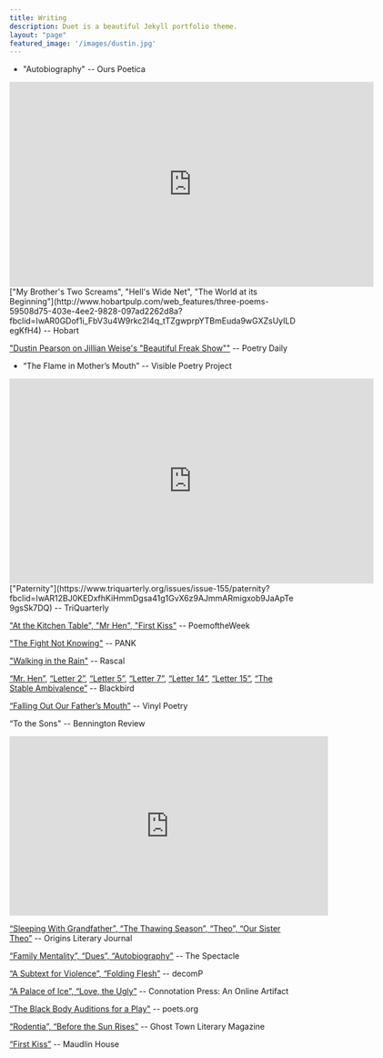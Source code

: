 ```yaml
---
title: Writing
description: Duet is a beautiful Jekyll portfolio theme.
layout: "page"
featured_image: '/images/dustin.jpg'
---
```

- "Autobiography" -- Ours Poetica 
<iframe src="https://www.youtube.com/watch?v=Wyia4HHFC4c" width="640" height="360" frameborder="0" allow="autoplay; fullscreen" allowfullscreen></iframe>
["My Brother's Two Screams", "Hell's Wide Net", "The World at its Beginning"](http://www.hobartpulp.com/web_features/three-poems-59508d75-403e-4ee2-9828-097ad2262d8a?fbclid=IwAR0GDof1i_FbV3u4W9rkc2I4q_tTZgwprpYTBmEuda9wGXZsUyILDegKfH4) -- Hobart

["Dustin Pearson on Jillian Weise's "Beautiful Freak Show""](https://poems.com/features/what-sparks-poetry/dustin-pearson-on-jillian-weises-beautiful-freak-show/?fbclid=IwAR3XOfI1uRFnLGspraxllbkn8RLxiTPkKFsnYpxvokxSyrJMS12lTVCsHuo) -- Poetry Daily

- “The Flame in Mother’s Mouth” -- Visible Poetry Project
<iframe src="https://player.vimeo.com/video/329790913" width="640" height="360" frameborder="0" allow="autoplay; fullscreen" allowfullscreen></iframe>
["Paternity"](https://www.triquarterly.org/issues/issue-155/paternity?fbclid=IwAR12BJ0KEDxfhKiHmmDgsa41g1GvX6z9AJmmARmigxob9JaApTe9gsSk7DQ) -- TriQuarterly

["At the Kitchen Table", "Mr Hen", "First Kiss"](https://www.poemoftheweek.com/dustinpearson?fbclid=IwAR3K4j1sBWn83yF5OIi0neQuIHmhkx0thrbt6KU9bF2E2qL7memqsMG8n0g) -- PoemoftheWeek

["The Fight Not Knowing"](https://pankmagazine.com/piece/fight-not-knowing/) -- PANK

["Walking in the Rain"](http://rascaljournal.com/addie/walking-in-the-rain/) -- Rascal

[“Mr. Hen”](https://blackbird.vcu.edu/v16n1/poetry/pearson-d/hen-page.shtml), [“Letter 2”](https://blackbird.vcu.edu/v16n1/poetry/pearson-d/letter2-page.shtml), [“Letter 5”](https://blackbird.vcu.edu/v16n1/poetry/pearson-d/letter5-page.shtml), [“Letter 7”](https://blackbird.vcu.edu/v16n1/poetry/pearson-d/letter7-page.shtml), [“Letter 14”](https://blackbird.vcu.edu/v16n1/poetry/pearson-d/letter14-page.shtml), [“Letter 15”](https://blackbird.vcu.edu/v16n1/poetry/pearson-d/letter15-page.shtml), [“The Stable Ambivalence”](https://blackbird.vcu.edu/v16n1/features/tracking-the-muse/pearson_page.shtml) -- Blackbird

[“Falling Out Our Father’s Mouth”](http://vinylpoetryandprose.com/2017/03/dustin-pearson/) -- Vinyl Poetry

“To the Sons"  -- Bennington Review
<iframe width="560" height="315" src="https://www.youtube.com/embed/fBcA-oRiu-k" frameborder="0" allow="accelerometer; autoplay; encrypted-media; gyroscope; picture-in-picture" allowfullscreen></iframe>

[“Sleeping With Grandfather”, “The Thawing Season”, “Theo”, “Our Sister Theo”](http://www.originsjournal.com/2017/2017/12/29/poems-by-dustin-pearson) -- Origins Literary Journal

[“Family Mentality”, “Dues”, “Autobiography"](https://thespectacle.wustl.edu/?p=567) -- The Spectacle

[“A Subtext for Violence”, “Folding Flesh”](http://www.decompmagazine.com/pearsonpoems.htm) -- decomP

[“A Palace of Ice”, “Love, the Ugly”](https://www.connotationpress.com/hoppenthaler-s-congeries/3039-dustin-pearson-poetry) -- Connotation Press: An Online Artifact

[“The Black Body Auditions for a Play"](https://poets.org/black-body-auditions-play) -- poets.org

[“Rodentia”, “Before the Sun Rises”](http://ghosttownlitmag.com/dustin-pearson/) -- Ghost Town Literary Magazine

[“First Kiss”](https://maudlinhouse.net/first-kiss/) -- Maudlin House

